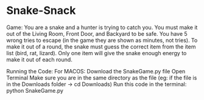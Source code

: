 # Snake-Snack

Game: 
  You are a snake and a hunter is trying to catch you.
  You must make it out of the Living Room, Front Door, and Backyard to be safe.
  You have 5 wrong tries to escape (in the game they are shown as minutes, not tries).
  To make it out of a round, the snake must guess the correct item from the item list (bird, rat, lizard). Only one item will give the snake enough energy to make it out of each round.

Running the Code:
  For MACOS:
      Download the SnakeGame.py file
      Open Terminal
      Make sure you are in the same directory as the file (eg: if the file is in the Downloads folder -> cd Downloads)
      Run this code in the terminal: python SnakeGame.py
      
